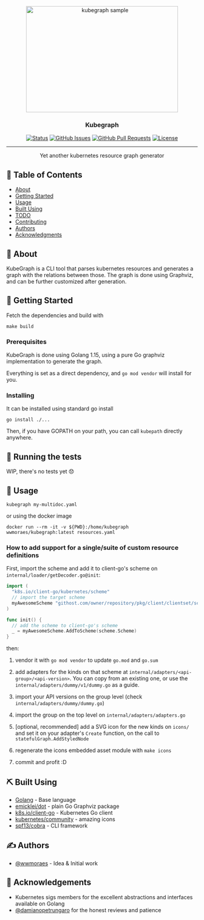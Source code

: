 <p align="center">
 <img width=400px height=279px src="https://raw.githubusercontent.com/wwmoraes/kubegraph/master/sample.png" alt="kubegraph sample"></a>
</p>

<h3 align="center">Kubegraph</h3>

<div align="center">

[![Status](https://img.shields.io/badge/status-active-success.svg)]()
[![GitHub Issues](https://img.shields.io/github/issues/wwmoraes/kubegraph.svg)](https://github.com/wwmoraes/kubegraph/issues)
[![GitHub Pull Requests](https://img.shields.io/github/issues-pr/wwmoraes/kubegraph.svg)](https://github.com/wwmoraes/kubegraph/pulls)
[![License](https://img.shields.io/badge/license-MIT-blue.svg)](/LICENSE)

</div>

---

<p align="center"> Yet another kubernetes resource graph generator
    <br>
</p>

## 📝 Table of Contents

- [About](#about)
- [Getting Started](#getting_started)
- [Usage](#usage)
- [Built Using](#built_using)
- [TODO](../TODO.md)
- [Contributing](../CONTRIBUTING.md)
- [Authors](#authors)
- [Acknowledgments](#acknowledgement)

## 🧐 About <a name = "about"></a>

KubeGraph is a CLI tool that parses kubernetes resources and generates a graph
with the relations between those. The graph is done using Graphviz, and can be
further customized after generation.

## 🏁 Getting Started <a name = "getting_started"></a>

Fetch the dependencies and build with

```shell
make build
```

### Prerequisites

KubeGraph is done using Golang 1.15, using a pure Go graphviz implementation to
generate the graph.

Everything is set as a direct dependency, and `go mod vendor` will install for you.

### Installing

It can be installed using standard go install

```shell
go install ./...
```

Then, if you have GOPATH on your path, you can call `kubepath` directly anywhere.

## 🔧 Running the tests <a name = "tests"></a>

WIP, there's no tests yet 😞

## 🎈 Usage <a name="usage"></a>

```shell
kubegraph my-multidoc.yaml
```

or using the docker image

```shell
docker run --rm -it -v ${PWD}:/home/kubegraph wwmoraes/kubegraph:latest resources.yaml
```

### How to add support for a single/suite of custom resource definitions

First, import the scheme and add it to client-go's scheme on `internal/loader/getDecoder.go@init`:

```go
import (
  "k8s.io/client-go/kubernetes/scheme"
  // import the target scheme
  myAwesomeScheme "githost.com/owner/repository/pkg/client/clientset/scheme"
)

func init() {
  // add the scheme to client-go's scheme
  _ = myAwesomeScheme.AddToScheme(scheme.Scheme)
}
```

then:

1. vendor it with `go mod vendor` to update `go.mod` and `go.sum`

1. add adapters for the kinds on that scheme at `internal/adapters/<api-group>/<api-version>`. You can
copy from an existing one, or use the `internal/adapters/dummy/v1/dummy.go` as a guide.

1. import your API versions on the group level (check `internal/adapters/dummy/dummy.go`)

1. import the group on the top level on `internal/adapters/adapters.go`

1. [optional, recommended] add a SVG icon for the new kinds on `icons/` and
set it on your adapter's `Create` function, on the call to `statefulGraph.AddStyledNode`

1. regenerate the icons embedded asset module with `make icons`

1. commit and profit :D

## ⛏️ Built Using <a name = "built_using"></a>

- [Golang](https://golang.org) - Base language
- [emicklei/dot](https://github.com/emicklei/dot) - plain Go Graphviz package
- [k8s.io/client-go](https://github.com/kubernetes/client-go) - Kubernetes Go client
- [kubernetes/community](https://github.com/kubernetes/community) - amazing icons
- [spf13/cobra](github.com/spf13/cobra) - CLI framework

## ✍️ Authors <a name = "authors"></a>

- [@wwmoraes](https://github.com/wwmoraes) - Idea & Initial work

## 🎉 Acknowledgements <a name = "acknowledgement"></a>

- Kubernetes sigs members for the excellent abstractions and interfaces available on Golang
- [@damianopetrungaro](https://github.com/damianopetrungaro) for the honest reviews and patience
